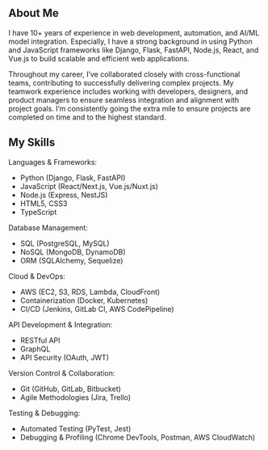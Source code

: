 ## About Me

I have 10+ years of experience in web development, automation, and AI/ML model integration. Especially, I have a strong background in using Python and JavaScript frameworks like Django, Flask, FastAPI, Node.js, React, and Vue.js to build scalable and efficient web applications.

Throughout my career, I’ve collaborated closely with cross-functional teams, contributing to successfully delivering complex projects. My teamwork experience includes working with developers, designers, and product managers to ensure seamless integration and alignment with project goals. I’m consistently going the extra mile to ensure projects are completed on time and to the highest standard.

## My Skills

Languages & Frameworks:
- Python (Django, Flask, FastAPI)
- JavaScript (React/Next.js, Vue.js/Nuxt.js)
- Node.js (Express, NestJS)
- HTML5, CSS3
- TypeScript

Database Management:
- SQL (PostgreSQL, MySQL)
- NoSQL (MongoDB, DynamoDB)
- ORM (SQLAlchemy, Sequelize)

Cloud & DevOps:
- AWS (EC2, S3, RDS, Lambda, CloudFront)
- Containerization (Docker, Kubernetes)
- CI/CD (Jenkins, GitLab CI, AWS CodePipeline)

API Development & Integration:
- RESTful API
- GraphQL
- API Security (OAuth, JWT)

Version Control & Collaboration:
- Git (GitHub, GitLab, Bitbucket)
- Agile Methodologies (Jira, Trello)

Testing & Debugging:
- Automated Testing (PyTest, Jest)
- Debugging & Profiling (Chrome DevTools, Postman, AWS CloudWatch)
